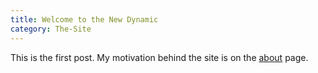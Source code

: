 ```yaml
---
title: Welcome to the New Dynamic
category: The-Site
---
```

This is the first post. My motivation behind the site is on the [about](/about/) page. 